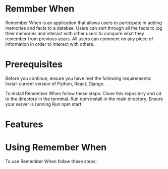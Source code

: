 # Remmber When
Remember When is an application that allows users to participate in adding memories and facts to a databse. Users can sort through all the facts to jog their memories and interact with other users to compare what they remember from previous years. All users can comment on any piece of information in order to interact with others.

# Prerequisites
Before you continue, ensure you have met the following requirements:
Install current version of Python, React, Django.

To install Remember When follow these steps:
Clone this repository and cd to the directory in the terminal.
Run npm install in the main directory.
Ensure your server is running
Run npm start

# Features

# Using Remember When
To use Remember When follow these steps:



